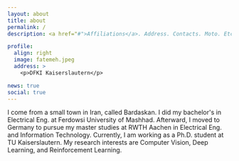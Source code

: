 ```yaml
---
layout: about
title: about
permalink: /
description: <a href="#">Affiliations</a>. Address. Contacts. Moto. Etc.

profile:
  align: right
  image: fatemeh.jpeg
  address: >
    <p>DFKI Kaiserslautern</p>

news: true
social: true
---
```


I come from a small town in Iran, called Bardaskan. I did my bachelor's in Electrical Eng. at Ferdowsi University of Mashhad. Afterward, I moved to Germany to pursue my master studies at RWTH Aachen in Electrical Eng. and Information Technology. Currently, I am working as a Ph.D. student at TU Kaiserslautern. My research interests are Computer Vision, Deep Learning, and Reinforcement Learning.
